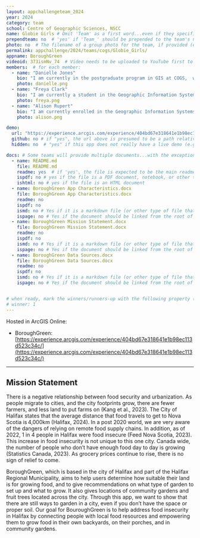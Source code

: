 ```yaml
---
layout: appchallengeteam_2024
year: 2024
category: team
school: Centre of Geographic Sciences, NSCC
name: Globie Girls # Omit 'Team' as a first word...even if they specifically named themselves "Team X"
prependteam: no  # 'yes' if 'Team_' should be prepended to the team's name (i.e., they specifically named themselves "Team X" instead of just "X")
photo: no  # The filename of a group photo for the team, if provided (e.g., team.jpg)...expected to be located inside the images folder in the team's repo.
permalink: appchallenge/2024/teams/cogs/Globie_Girls/
appname: BoroughGreen
videoid: 373ismNv_74  # Video needs to be uploaded to YouTube first to get this ID
members:  # for each member:
  - name: "Danielle Jones"
    bio: "I am currently in the postgraduate program in GIS at COGS,  where my academic interests are in data visualization, statistics, ecology, and conservation. I was introduced to GIS during my undergraduate degree in marine biology at Dalhousie University. Ever since, I have been fascinated by all of its applications and uses and have been eager to learn more. In my free time, I enjoy hiking, sewing, and drawing. I am so excited to participate in the app challenge with my team, learn some new skills, and have fun along the way!"
    photo: danielle.png
  - name: "Freya Clark"
    bio: "I am currently a student in the Geographic Information Systems program at the NSCC Centre Of Geographic Sciences (NSCC). I graduated with a bachelors of science in Environment and Natural Resources from the University of New Brunswick in 2021. I enjoyed applying GIS to environment related challenges, and using map creation to connect people with the natural world, both in my undergraduate degree and in my time working for the Nature Trust of New Brunswick, an NGO involved in land protection. I am inspired by the ways in which GIS technology can improve human and environmental health, and support community building. These applications of GIS, and the enjoyment I get from data communication, is what caused me to want to gain a deeper understanding of GIS technology, and what led me to enroll in my current graduate program at COGS. In my free time I enjoy exploring the outdoors, learning new plant species, and crafting! "
    photo: freya.png
  - name: "Alison Rupert"
    bio: "I am currently enrolled in the Geographic Information Systems graduate program at COGS. I have an undergraduate degree from Mount Allison University in Environmental Science, Physics and GIS. For as long as I can remember, I have been fascinated with maps and as a student found I enjoy working with different kinds of data, so GIS is the best of both worlds. In my free time, I enjoy swimming, hiking, baking, and knitting. I am excited to challenge myself and apply my skills to the App Challenge!  "
    photo: alison.png

demo:
  url: "https://experience.arcgis.com/experience/404bd67e318641e1b98ec113d523c34c/"  # A relative path if hosted from the team's folder in the GitHub repo, otherwise a full url (and specify "no" for the github property below)
  github: no # if "yes", the url above is presumed to be a path relative to the gh_pages URL for the team in GitHub...otherwise, a full URL is expected.
  hidden: no  # "yes" if this app does not really have a live demo (e.g., mobile/AppStudio apps)

docs: # Some teams will provide multiple documents...with the exception of the README.md, these are generally expected to be in a docs/ subfolder of their repo
  - name: README.md
    file: README.md
    readme: yes  # if 'yes', the file is expected to be the main readme document at the root of the team's repository
    ispdf: no # yes if the file is a PDF document, notebook, or other type of file (since the filename will need to be appended to the URL)
    ishtml: no # yes if the file is an HTML document
  - name: BoroughGreen App Characteristics.docx
    file: BoroughGreen App Characteristics.docx
    readme: no
    ispdf: no
    ismd: no # Yes if it is a markdown file (or other type of file that can be previewed in GitHub)
    ispage: no # Yes if the document should be linked from the root of the repo, otherwise it is expected to be in the /docs subfolder
  - name: BoroughGreen Mission Statement.docx
    file: BoroughGreen Mission Statement.docx
    readme: no
    ispdf: no
    ismd: no # Yes if it is a markdown file (or other type of file that can be previewed in GitHub)
    ispage: no # Yes if the document should be linked from the root of the repo, otherwise it is expected to be in the /docs subfolder
  - name: BoroughGreen Data Sources.docx
    file: BoroughGreen Data Sources.docx
    readme: no
    ispdf: no
    ismd: no # Yes if it is a markdown file (or other type of file that can be previewed in GitHub)
    ispage: no # Yes if the document should be linked from the root of the repo, otherwise it is expected to be in the /docs subfolder


# when ready, mark the winners/runners-up with the following property (1, 2 or 3 for winners and first/second runners-up):
# winner: 1
---
```


Hosted in ArcGIS Online:

- BoroughGreen: [https://experience.arcgis.com/experience/404bd67e318641e1b98ec113d523c34c/](https://experience.arcgis.com/experience/404bd67e318641e1b98ec113d523c34c/)

---

## Mission Statement

There is a negative relationship between food security and urbanization. As people migrate to cities, and the city footprints grow, there are fewer farmers, and less land to put farms on (Kang et al., 2023). The City of Halifax states that the average distance that food travels to get to Nova Scotia is 4,000km (Halifax, 2024). In a post 2020 world, we are very aware of the dangers of relying on remote food supply chains. In addition, as of 2022, 1 in 4 people in Halifax were food insecure (Feed Nova Scotia, 2023). This increase in food insecurity is not unique to this one city. Canada wide, the number of people who don’t have enough food day to day is growing (Statistics Canada, 2023). As grocery prices continue to rise, there is no sign of relief to come.  

BoroughGreen, which is based in the city of Halifax and part of the Halifax Regional Municipality, aims to help users determine how suitable their land is for growing food, and to give recommendations on what type of garden to set up and what to grow. It also gives locations of community gardens and fruit trees located across the city. Through this app, we want to show that there are still ways to garden in a city, even if you don’t have the space or proper soil. Our goal for BouroughGreen is to help address food insecurity in Halifax by connecting people with local food resources and empowering them to grow food in their own backyards, on their porches, and in community gardens. 